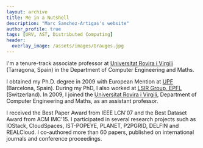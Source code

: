 ```yaml
---
layout: archive
title: Me in a Nutshell
description: "Marc Sanchez-Artigas's website"
author_profile: true
tags: [URV, AST, Distributed Computing]
header:
  overlay_image: /assets/images/Grauges.jpg
---
```


<style>
  .archive p {
     font-size: 16px;
   }
</style>

I'm a tenure-track associate professor at [Universitat Rovira i Virgili](http://www.urv.cat/en/) (Tarragona, Spain) in the Department of Computer Engineering and Maths. <br />

I obtained my Ph.D. degree in 2009 with European Mention at [UPF](https://www.upf.edu/en/) (Barcelona, Spain). During my PhD, I also worked at [LSIR Group, EPFL](http://lsir.epfl.ch/group/) (Switzerland). In 2009, I joined the [Universitat Rovira i Virgili](http://www.urv.cat/en/), Department of Computer Engineering and Maths, as an assistant professor. <br />

I received the Best Paper Award from IEEE LCN'07 and the Best Dataset Award from ACM IMC'15. I participated in several research projects such as IOStack, CloudSpaces, IST-POPEYE, PLANET, P2PGRID, DELFIN and REALCloud. I co-authored more than 60 papers, published on international journals and conference proceedings. 
